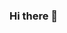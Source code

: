 ### Hi there 👋

<!--
**aditkumar72/aditkumar72** is a ✨ _special_ ✨ repository because its `README.md` (this file) appears on your GitHub profile.

Here are some ideas to get you started:

- 🔭 I’m currently working on ...
- 🌱 I’m currently learning ...
- 👯 I’m looking to collaborate on ...
- 🤔 I’m looking for help with ...
- 💬 Ask me about ...
- 📫 How to reach me: ...
- 😄 Pronouns: ...
- ⚡ Fun fact: ...


[![Aditya's GitHub stats](https://github-readme-stats.vercel.app/api?username=aditkumar72&show_icons=True&theme=radical)](https://github.com/anuraghazra/github-readme-stats)
-->
